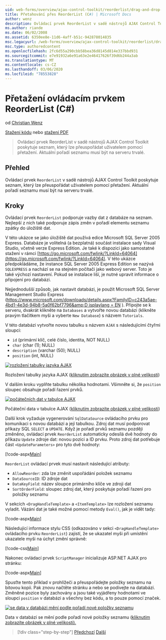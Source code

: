 ```yaml
---
uid: web-forms/overview/ajax-control-toolkit/reorderlist/drag-and-drop-via-reorderlist-cs
title: Přetahování přes ReorderList (C#) | Microsoft Docs
author: wenz
description: Ovládací prvek ReorderList v sadě nástrojů AJAX Control Toolkit poskytuje seznam, který lze přeuspořádat uživatelem pomocí přetažení. Aktuální pořadí seznamu bude...
ms.author: riande
ms.date: 06/02/2008
ms.assetid: 6350ee8e-11d6-4aff-b51c-942878014835
msc.legacyurl: /web-forms/overview/ajax-control-toolkit/reorderlist/drag-and-drop-via-reorderlist-cs
msc.type: authoredcontent
ms.openlocfilehash: 2fc6d55a290cbb58bea36d8145d814e337bbd931
ms.sourcegitcommit: e7e91932a6e91a63e2e46417626f39d6b244a3ab
ms.translationtype: MT
ms.contentlocale: cs-CZ
ms.lasthandoff: 03/06/2020
ms.locfileid: "78553828"
---
```

# <a name="drag-and-drop-via-reorderlist-c"></a>Přetažení ovládacím prvkem ReorderList (C#)

od [Christian Wenz](https://github.com/wenz)

[Stažení kódu](https://download.microsoft.com/download/9/3/f/93f8daea-bebd-4821-833b-95205389c7d0/ReorderList5.cs.zip) nebo [stažení PDF](https://download.microsoft.com/download/2/d/c/2dc10e34-6983-41d4-9c08-f78f5387d32b/reorderlist5CS.pdf)

> Ovládací prvek ReorderList v sadě nástrojů AJAX Control Toolkit poskytuje seznam, který lze přeuspořádat uživatelem pomocí přetažení. Aktuální pořadí seznamu musí být na serveru trvalé.

## <a name="overview"></a>Přehled

Ovládací prvek `ReorderList` v sadě nástrojů AJAX Control Toolkit poskytuje seznam, který lze přeuspořádat uživatelem pomocí přetažení. Aktuální pořadí seznamu musí být na serveru trvalé.

## <a name="steps"></a>Kroky

Ovládací prvek `ReorderList` podporuje vazby dat z databáze na seznam. Nejlepší z nich také podporuje zápis změn v pořadí elementu seznamu zpátky do úložiště dat.

V této ukázce se jako úložiště dat používá edice Microsoft SQL Server 2005 Express. Databáze je volitelná (a bezplatná) součást instalace sady Visual Studio, včetně verze Express Edition. Je také k dispozici jako samostatné stažení v rámci [https://go.microsoft.com/fwlink/?LinkId=64064](https://go.microsoft.com/fwlink/?LinkId=64064). V této ukázce předpokládáme, že instance SQL Server 2005 Express Edition se nazývá `SQLEXPRESS` a nachází se na stejném počítači jako webový server. Toto je také výchozí nastavení. Pokud se instalace liší, je nutné upravit informace o připojení pro databázi.

Nejjednodušší způsob, jak nastavit databázi, je použít Microsoft SQL Server Management Studio Express ([https://www.microsoft.com/downloads/details.aspx?FamilyID=c243a5ae-4bd1-4e3d-94b8-5a0f62bf7796&amp;D isplaylang = EN](https://www.microsoft.com/downloads/details.aspx?FamilyID=c243a5ae-4bd1-4e3d-94b8-5a0f62bf7796&amp;DisplayLang=en) ). Připojte se k serveru, dvakrát klikněte na `Databases` a vytvořte novou databázi (klikněte pravým tlačítkem myši a vyberte `New Database`) s názvem `Tutorials`.

V této databázi vytvořte novou tabulku s názvem `AJAX` s následujícími čtyřmi sloupci:

- `id` (primární klíč, celé číslo, identita, NOT NULL)
- `char` (char (1); NULL)
- `description` (varchar (50); NULL)
- `position` (int, NULL)

[![rozložení tabulky jazyka AJAX](drag-and-drop-via-reorderlist-cs/_static/image2.png)](drag-and-drop-via-reorderlist-cs/_static/image1.png)

Rozložení tabulky jazyka AJAX ([kliknutím zobrazíte obrázek v plné velikosti](drag-and-drop-via-reorderlist-cs/_static/image3.png))

V dalším kroku vyplňte tabulku několika hodnotami. Všimněte si, že `position` sloupec obsahuje pořadí řazení prvků.

[![počátečních dat v tabulce AJAX](drag-and-drop-via-reorderlist-cs/_static/image5.png)](drag-and-drop-via-reorderlist-cs/_static/image4.png)

Počáteční data v tabulce AJAX ([kliknutím zobrazíte obrázek v plné velikosti](drag-and-drop-via-reorderlist-cs/_static/image6.png))

Další krok vyžaduje vygenerování `SqlDataSource` ovládacího prvku pro komunikaci s novou databází a její tabulkou. Zdroj dat musí podporovat příkazy SQL `SELECT` a `UPDATE`. Když je pořadí prvků seznamu později změněno, ovládací prvek `ReorderList` automaticky odesílá dvě hodnoty do příkazu `Update` zdroje dat: novou pozici a ID prvku. Proto zdroj dat potřebuje část `<UpdateParameters>` pro tyto dvě hodnoty:

[!code-aspx[Main](drag-and-drop-via-reorderlist-cs/samples/sample1.aspx)]

`ReorderList` ovládací prvek musí nastavit následující atributy:

- `AllowReorder`: zda lze změnit uspořádání položek seznamu
- `DataSourceID`: ID zdroje dat
- `DataKeyField`: název sloupce primárního klíče ve zdroji dat
- `SortOrderField`: sloupec zdroj dat, který poskytuje pořadí řazení pro položky seznamu

V sekcích `<DragHandleTemplate>` a `<ItemTemplate>` lze rozložení seznamu vyladit. Vázání dat je také možné pomocí metody `Eval()`, jak je vidět tady:

[!code-aspx[Main](drag-and-drop-via-reorderlist-cs/samples/sample2.aspx)]

Následující informace stylu CSS (odkazováno v sekci `<DragHandleTemplate>` ovládacího prvku `ReorderList`) zajistí, že se ukazatel myši při umístění ukazatele myši na úchyt změní správně:

[!code-css[Main](drag-and-drop-via-reorderlist-cs/samples/sample3.css)]

Nakonec ovládací prvek `ScriptManager` inicializuje ASP.NET AJAX pro stránku:

[!code-aspx[Main](drag-and-drop-via-reorderlist-cs/samples/sample4.aspx)]

Spusťte tento příklad v prohlížeči a přeuspořádejte položky seznamu na bitovou kopii. Pak znovu načtěte stránku a nebo se podívejte na databázi. Změněné pozice byly zachovány a jsou také vyjádřeny hodnotami ve sloupci `position` v databázi a všechny bez kódu, a to pouze pomocí značek.

[![se data v databázi mění podle pořadí nové položky seznamu](drag-and-drop-via-reorderlist-cs/_static/image8.png)](drag-and-drop-via-reorderlist-cs/_static/image7.png)

Data v databázi se mění podle pořadí nové položky seznamu ([kliknutím zobrazíte obrázek v plné velikosti).](drag-and-drop-via-reorderlist-cs/_static/image9.png)

> [!div class="step-by-step"]
> [Předchozí](using-postbacks-with-reorderlist-cs.md)
> [Další](using-postbacks-with-reorderlist-vb.md)

